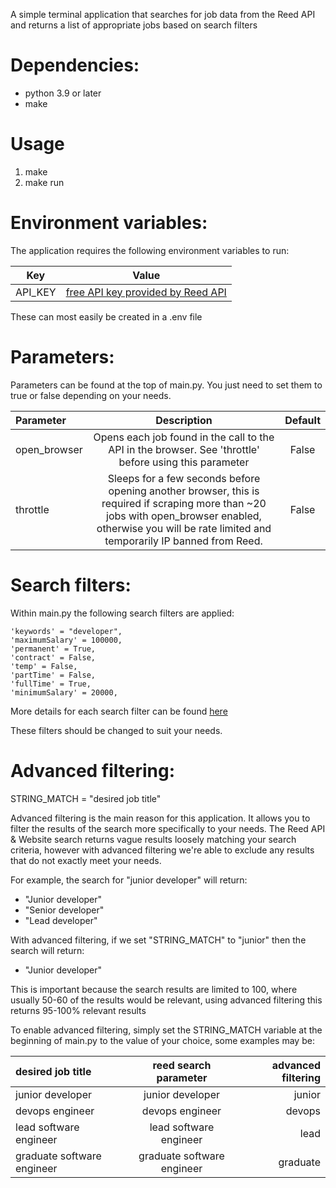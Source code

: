 A simple terminal application that searches for job data from the Reed API and returns a list of appropriate jobs based on search filters


# Dependencies:
- python 3.9 or later
- make

# Usage

1. make
2. make run


# Environment variables:

The application requires the following environment variables to run:

| Key      | Value |
| ----------- | ----------- |
| API_KEY      | [free API key provided by Reed API](https://www.reed.co.uk/developers/jobseeker)       |


These can most easily be created in a .env file

# Parameters:

Parameters can be found at the top of main.py. You just need to set them to true or false depending on your needs.

| Parameter      | Description | Default     |
| :---        |    :----:   |          :----: |
| open_browser      | Opens each job found in the call to the API in the browser. See 'throttle' before using this parameter       | False   |
| throttle   | Sleeps for a few seconds before opening another browser, this is required if scraping more than ~20 jobs with open_browser enabled, otherwise you will be rate limited and temporarily IP banned from Reed.        | False      |


# Search filters:

Within main.py the following search filters are applied:

    'keywords' = "developer",
    'maximumSalary' = 100000,
    'permanent' = True,
    'contract' = False,
    'temp' = False,
    'partTime' = False,
    'fullTime' = True,
    'minimumSalary' = 20000,

More details for each search filter can be found [here](https://www.reed.co.uk/developers/jobseeker)

These filters should be changed to suit your needs.


# Advanced filtering:

STRING_MATCH = "desired job title"

Advanced filtering is the main reason for this application. It allows you to filter the results of the search more specifically to your needs. The Reed API & Website search returns vague results loosely matching your search criteria, however with advanced filtering we're able to exclude any results that do not exactly meet your needs.

For example, the search for "junior developer" will return:

- "Junior developer"
- "Senior developer"
- "Lead developer"

With advanced filtering, if we set "STRING_MATCH" to "junior" then the search will return:

- "Junior developer"

This is important because the search results are limited to 100, where usually 50-60 of the results would be relevant, using advanced filtering this returns 95-100% relevant results

To enable advanced filtering, simply set the STRING_MATCH variable at the beginning of main.py to the value of your choice, some examples may be:

| desired job title      | reed search parameter | advanced filtering     |
| :---        |    :----:   |          ---: |
| junior developer      | junior developer       | junior  |
| devops engineer   | devops engineer        | devops     |
| lead software engineer      | lead software engineer      | lead  |
| graduate software engineer   | graduate software engineer        | graduate     |
